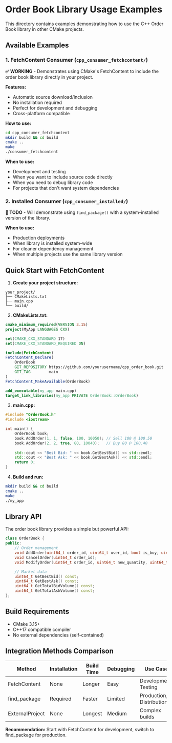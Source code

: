 # Order Book Library Usage Examples

This directory contains examples demonstrating how to use the C++ Order Book library in other CMake projects.

## Available Examples

### 1. FetchContent Consumer (`cpp_consumer_fetchcontent/`)

**✅ WORKING** - Demonstrates using CMake's FetchContent to include the order book library directly in your project.

**Features:**
- Automatic source download/inclusion
- No installation required
- Perfect for development and debugging
- Cross-platform compatible

**How to use:**
```bash
cd cpp_consumer_fetchcontent
mkdir build && cd build
cmake ..
make
./consumer_fetchcontent
```

**When to use:**
- Development and testing
- When you want to include source code directly
- When you need to debug library code
- For projects that don't want system dependencies

### 2. Installed Consumer (`cpp_consumer_installed/`)

**🚧 TODO** - Will demonstrate using `find_package()` with a system-installed version of the library.

**When to use:**
- Production deployments
- When library is installed system-wide
- For cleaner dependency management
- When multiple projects use the same library version

## Quick Start with FetchContent

1. **Create your project structure:**
```
your_project/
├── CMakeLists.txt
├── main.cpp
└── build/
```

2. **CMakeLists.txt:**
```cmake
cmake_minimum_required(VERSION 3.15)
project(MyApp LANGUAGES CXX)

set(CMAKE_CXX_STANDARD 17)
set(CMAKE_CXX_STANDARD_REQUIRED ON)

include(FetchContent)
FetchContent_Declare(
    OrderBook
    GIT_REPOSITORY https://github.com/yourusername/cpp_order_book.git
    GIT_TAG        main
)
FetchContent_MakeAvailable(OrderBook)

add_executable(my_app main.cpp)
target_link_libraries(my_app PRIVATE OrderBook::OrderBook)
```

3. **main.cpp:**
```cpp
#include "OrderBook.h"
#include <iostream>

int main() {
    OrderBook book;
    book.AddOrder(1, 1, false, 100, 10050); // Sell 100 @ 100.50
    book.AddOrder(2, 2, true, 80, 10040);   // Buy 80 @ 100.40
    
    std::cout << "Best Bid: " << book.GetBestBid() << std::endl;
    std::cout << "Best Ask: " << book.GetBestAsk() << std::endl;
    return 0;
}
```

4. **Build and run:**
```bash
mkdir build && cd build
cmake ..
make
./my_app
```

## Library API

The order book library provides a simple but powerful API:

```cpp
class OrderBook {
public:
    // Order management
    void AddOrder(uint64_t order_id, uint64_t user_id, bool is_buy, uint64_t quantity, uint64_t price);
    void CancelOrder(uint64_t order_id);
    void ModifyOrder(uint64_t order_id, uint64_t new_quantity, uint64_t new_price);

    // Market data
    uint64_t GetBestBid() const;
    uint64_t GetBestAsk() const;
    uint64_t GetTotalBidVolume() const;
    uint64_t GetTotalAskVolume() const;
};
```

## Build Requirements

- CMake 3.15+
- C++17 compatible compiler
- No external dependencies (self-contained)

## Integration Methods Comparison

| Method | Installation | Build Time | Debugging | Use Case |
|--------|-------------|------------|-----------|----------|
| FetchContent | None | Longer | Easy | Development, Testing |
| find_package | Required | Faster | Limited | Production, Distribution |
| ExternalProject | None | Longest | Medium | Complex builds |

**Recommendation:** Start with FetchContent for development, switch to find_package for production.
